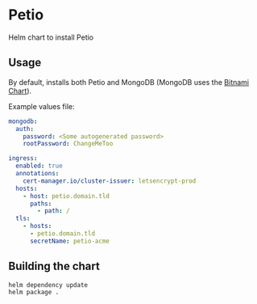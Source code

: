 # Petio

Helm chart to install Petio

## Usage

By default, installs both Petio and MongoDB (MongoDB uses the [Bitnami Chart](https://github.com/bitnami/charts/tree/master/bitnami/mongodb)).

Example values file:

```yaml
mongodb:
  auth:
    password: <Some autogenerated password>
    rootPassword: ChangeMeToo

ingress:
  enabled: true
  annotations:
    cert-manager.io/cluster-issuer: letsencrypt-prod
  hosts:
    - host: petio.domain.tld
      paths:
        - path: /
  tls:
    - hosts:
      - petio.domain.tld
      secretName: petio-acme
```

## Building the chart

```
helm dependency update
helm package .
```
